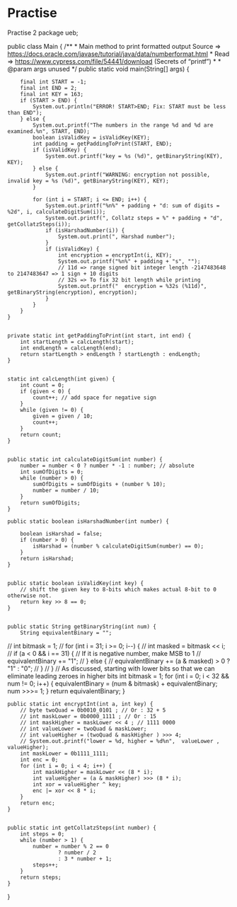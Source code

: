# Practise
Practise 2
package ueb;

public class Main {
    /**
     * Main method to print formatted output Source => https://docs.oracle.com/javase/tutorial/java/data/numberformat.html
     * Read => https://www.cypress.com/file/54441/download (Secrets of “printf”)
     *
     * @param args unused
     */
    public static void main(String[] args) {
        
        final int START = -1;
        final int END = 2;
        final int KEY = 163;
        if (START > END) {
            System.out.println("ERROR! START>END; Fix: START must be less than END");
        } else {
            System.out.printf("The numbers in the range %d and %d are examined.%n", START, END);
            boolean isValidKey = isValidKey(KEY);
            int padding = getPaddingToPrint(START, END);
            if (isValidKey) {
                System.out.printf("key = %s (%d)", getBinaryString(KEY), KEY);
            } else {
                System.out.printf("WARNING: encryption not possible, invalid key = %s (%d)", getBinaryString(KEY), KEY);
            }

            for (int i = START; i <= END; i++) {
                System.out.printf("%n%" + padding + "d: sum of digits = %2d", i, calculateDigitSum(i));
                System.out.printf(", Collatz steps = %" + padding + "d", getCollatzSteps(i));
                if (isHarshadNumber(i)) {
                    System.out.print(", Harshad number");
                }
                if (isValidKey) {
                    int encryption = encryptInt(i, KEY);
                    System.out.printf("%n%" + padding + "s", "");
                    // 11d => range signed bit integer length -2147483648 to 2147483647 => 1 sign + 10 digits
                    // 32s => To fix 32 bit length while printing
                    System.out.printf("  encryption = %32s (%11d)", getBinaryString(encryption), encryption);
                }
            }
        }
    }

    
    private static int getPaddingToPrint(int start, int end) {
        int startLength = calcLength(start);
        int endLength = calcLength(end);
        return startLength > endLength ? startLength : endLength;
    }

   
    static int calcLength(int given) {
        int count = 0;
        if (given < 0) {
            count++; // add space for negative sign
        }
        while (given != 0) {
            given = given / 10;
            count++;
        }
        return count;
    }

  
    public static int calculateDigitSum(int number) {
        number = number < 0 ? number * -1 : number; // absolute
        int sumOfDigits = 0;
        while (number > 0) {
            sumOfDigits = sumOfDigits + (number % 10);
            number = number / 10;
        }
        return sumOfDigits;
    }

    public static boolean isHarshadNumber(int number) {
    
        boolean isHarshad = false;
        if (number > 0) {
            isHarshad = (number % calculateDigitSum(number) == 0);
        }
        return isHarshad;
    }

  
    public static boolean isValidKey(int key) {
        // shift the given key to 8-bits which makes actual 8-bit to 0 otherwise not.
        return key >> 8 == 0;
    }

 
    public static String getBinaryString(int num) {
        String equivalentBinary = "";
//        int bitmask = 1;
//        for (int i = 31; i >= 0; i--) {
//            int masked = bitmask << i;
//            if (a < 0 && i == 31) { // If it is negative number, make MSB to 1
//                equivalentBinary += "1";
//            } else {
//                equivalentBinary += (a & masked) > 0 ? "1" : "0";
//            }
//        }
        // As discussed, starting with lower bits so that we can eliminate leading zeroes in higher bits
        int bitmask = 1;
        for (int i = 0; i < 32 && num != 0; i++) {
            equivalentBinary = (num & bitmask) + equivalentBinary;
            num >>>= 1;
        }
        return equivalentBinary;
    }

    public static int encryptInt(int a, int key) {
        // byte twoQuad = 0b0010_0101 ; // Or : 32 + 5
        // int maskLower = 0b0000_1111 ; // Or : 15
        // int maskHigher = maskLower << 4 ; // 1111 0000
        // int valueLower = twoQuad & maskLower;
        // int valueHigher = (twoQuad & maskHigher ) >>> 4;
        // System.out.printf("lower = %d, higher = %d%n",  valueLower , valueHigher);
        int maskLower = 0b1111_1111;
        int enc = 0;
        for (int i = 0; i < 4; i++) {
            int maskHigher = maskLower << (8 * i);
            int valueHigher = (a & maskHigher) >>> (8 * i);
            int xor = valueHigher ^ key;
            enc |= xor << 8 * i;
        }
        return enc;
    }

  
    public static int getCollatzSteps(int number) {
        int steps = 0;
        while (number > 1) {
            number = number % 2 == 0
                    ? number / 2
                    : 3 * number + 1;
            steps++;
        }
        return steps;
    }
}

